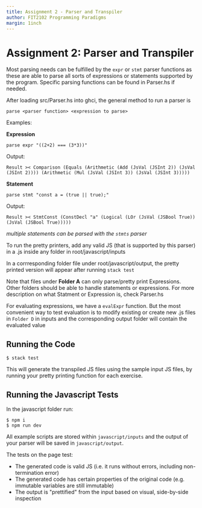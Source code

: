 ```yaml
---
title: Assignment 2 - Parser and Transpiler
author: FIT2102 Programming Paradigms
margin: 1inch
---
```


# Assignment 2: Parser and Transpiler

Most parsing needs can be fulfilled by the `expr` or `stmt` parser functions as these are able to parse all sorts of expressions or statements supported by the program. Specific parsing functions can be found in Parser.hs if needed.

After loading src/Parser.hs into ghci, the general method to run a parser is 

```
parse <parser function> <expression to parse>
```

Examples: <br>

**Expression**
```
parse expr "((2+2) === (3*3))"
```

Output:
```
Result >< Comparison (Equals (Arithmetic (Add (JsVal (JSInt 2)) (JsVal (JSInt 2)))) (Arithmetic (Mul (JsVal (JSInt 3)) (JsVal (JSInt 3)))))
```

**Statement**
```
parse stmt "const a = (true || true);"
```

Output:
```
Result >< StmtConst (ConstDecl "a" (Logical (LOr (JsVal (JSBool True)) (JsVal (JSBool True)))))
```

_multiple statements can be parsed with the `stmts` parser_

To run the pretty printers, add any valid JS (that is supported by this parser) in a .js inside any folder in root/javascript/inputs

In a corrresponding folder file under root/javascript/output, the pretty printed version will appear after running `stack test`

Note that files under **Folder A** can only parse/pretty print Expressions. Other folders should be able to handle statements or expressions. For more description on what Statment or Expression is, check Parser.hs

For evaluating expressions, we have a `evalExpr` function. But the most convenient way to test evaluation is to modify existing or create new .js files in `Folder D` in inputs and the corresponding output folder will contain the evaluated value

## Running the Code

```
$ stack test
```

This will generate the transpiled JS files using the sample input JS files, by running your pretty printing function for each exercise.

## Running the Javascript Tests

In the javascript folder run:

```
$ npm i
$ npm run dev
```

All example scripts are stored within `javascript/inputs` and the output of your parser will be saved in `javascript/output`.

The tests on the page test:

- The generated code is valid JS (i.e. it runs without errors, including non-termination error)
- The generated code has certain properties of the original code (e.g. immutable variables are still immutable)
- The output is "prettified" from the input based on visual, side-by-side inspection
